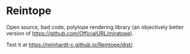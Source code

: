 # Reintope
Open source, bad code, polytope rendering library (an objectively better version of https://github.com/OfficialURL/miratope).

Test it at https://reinhardt-c.github.io/Reintope/dist/.
